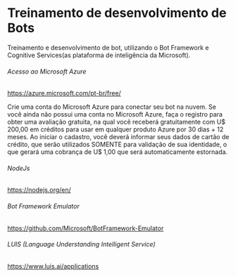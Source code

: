 # Treinamento de desenvolvimento de Bots
Treinamento e desenvolvimento de bot, utilizando o Bot Framework e Cognitive Services(as plataforma de inteligência da Microsoft).

###### Acesso ao Microsoft Azure
https://azure.microsoft.com/pt-br/free/

Crie uma conta do Microsoft Azure para conectar seu bot na nuvem. Se você
ainda não possui uma conta no Microsoft Azure, faça o registro para obter uma avaliação gratuita, na qual
você receberá gratuitamente com U$ 200,00 em créditos para usar em
qualquer produto Azure por 30 dias + 12 meses. Ao iniciar o cadastro, você deverá informar seus
dados de cartão de crédito, que serão utilizados SOMENTE para validação de
sua identidade, o que gerará uma cobrança de U$ 1,00 que será
automaticamente estornada.

###### NodeJs 
https://nodejs.org/en/

###### Bot Framework Emulator
https://github.com/Microsoft/BotFramework-Emulator

###### LUIS (Language Understanding Intelligent Service)
https://www.luis.ai/applications